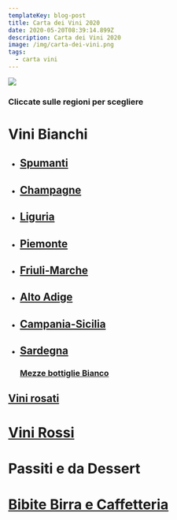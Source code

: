 ```yaml
---
templateKey: blog-post
title: Carta dei Vini 2020
date: 2020-05-20T08:39:14.899Z
description: Carta dei Vini 2020
image: /img/carta-dei-vini.png
tags:
  - carta vini
---
```

![](/img/bicchieri_vino.jpg)

### Cliccate sulle regioni per scegliere

# Vini Bianchi

* ## [Spumanti](https://laruotaimperia.com/img/spumanti.pdf)
* ## [Champagne](https://laruotaimperia.com/img/champagne.pdf)
* ## [Liguria](https://laruotaimperia.com/img/liguria.pdf)
* ## [Piemonte](https://laruotaimperia.com/img/piemonte.pdf)
* ## [Friuli-Marche](https://laruotaimperia.com/img/friuli_marche.pdf)
* ## [Alto Adige](https://laruotaimperia.com/img/altoadige.pdf)
* ## [Campania-Sicilia](https://laruotaimperia.com/img/campania_sicilia.pdf)
* ## [](https://laruotaimperia.com/img/campania_sicilia.pdf)[Sardegna](https://laruotaimperia.com/img/sardegna.pdf)

  ### [Mezze bottiglie Bianco](https://laruotaimperia.com/img/bianchi_mezze.pdf)

## [](https://laruotaimperia.com/img/bianchi_mezze.pdf)[Vini rosati](https://laruotaimperia.com/img/rosati.pdf)

# [](https://laruotaimperia.com/img/rosati.pdf)[Vini Rossi](https://laruotaimperia.com/img/vini_rossi.pdf)

# [](https://laruotaimperia.com/img/vini_rossi.pdf)Passiti e da Dessert

# [Bibite Birra e Caffetteria](https://laruotaimperia.com/img/birre_acqua_caffetteria.pdf)
